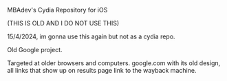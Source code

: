 MBAdev's Cydia Repository for iOS


(THIS IS OLD AND I DO NOT USE THIS)

15/4/2024, im gonna use this again but not as a cydia repo. 

Old Google project. 

Targeted at older browsers and computers. google.com with its old design, all links that show up on results page link to the wayback machine.
